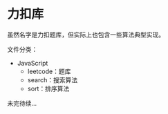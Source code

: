 # 力扣库

虽然名字是力扣题库，但实际上也包含一些算法典型实现。</br>

文件分类：

- JavaScript
  - leetcode：题库
  - search：搜索算法
  - sort：排序算法</br>

未完待续...
